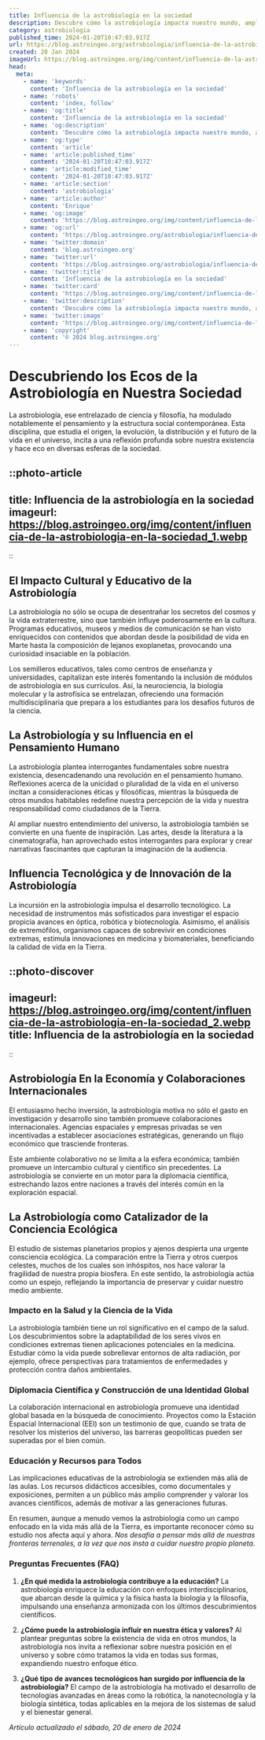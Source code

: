 ```yaml
---
title: Influencia de la astrobiología en la sociedad
description: Descubre cómo la astrobiología impacta nuestro mundo, ampliando horizontes científicos y culturales con estudios del universo y la vida.
category: astrobiologia
published_time: 2024-01-20T10:47:03.917Z
url: https://blog.astroingeo.org/astrobiologia/influencia-de-la-astrobiologia-en-la-sociedad
created: 20 Jan 2024
imageUrl: https://blog.astroingeo.org/img/content/influencia-de-la-astrobiologia-en-la-sociedad_1.webp
head:
  meta:
    - name: 'keywords'
      content: 'Influencia de la astrobiología en la sociedad'
    - name: 'robots'
      content: 'index, follow'
    - name: 'og:title'
      content: 'Influencia de la astrobiología en la sociedad'
    - name: 'og:description'
      content: 'Descubre cómo la astrobiología impacta nuestro mundo, ampliando horizontes científicos y culturales con estudios del universo y la vida.'
    - name: 'og:type'
      content: 'article'
    - name: 'article:published_time'
      content: '2024-01-20T10:47:03.917Z'
    - name: 'article:modified_time'
      content: '2024-01-20T10:47:03.917Z'
    - name: 'article:section'
      content: 'astrobiologia'
    - name: 'article:author'
      content: 'Enrique'
    - name: 'og:image'
      content: 'https://blog.astroingeo.org/img/content/influencia-de-la-astrobiologia-en-la-sociedad_1.webp'
    - name: 'og:url'
      content: 'https://blog.astroingeo.org/astrobiologia/influencia-de-la-astrobiologia-en-la-sociedad'
    - name: 'twitter:domain'
      content: 'blog.astroingeo.org'
    - name: 'twitter:url'
      content: 'https://blog.astroingeo.org/astrobiologia/influencia-de-la-astrobiologia-en-la-sociedad'
    - name: 'twitter:title'
      content: 'Influencia de la astrobiología en la sociedad'
    - name: 'twitter:card'
      content: 'https://blog.astroingeo.org/img/content/influencia-de-la-astrobiologia-en-la-sociedad_1.webp'
    - name: 'twitter:description'
      content: 'Descubre cómo la astrobiología impacta nuestro mundo, ampliando horizontes científicos y culturales con estudios del universo y la vida.'
    - name: 'twitter:image'
      content: 'https://blog.astroingeo.org/img/content/influencia-de-la-astrobiologia-en-la-sociedad_1.webp'
    - name: 'copyright'
      content: '© 2024 blog.astroingeo.org'
---
```

# Descubriendo los Ecos de la Astrobiología en Nuestra Sociedad

La astrobiología, ese entrelazado de ciencia y filosofía, ha modulado notablemente el pensamiento y la estructura social contemporánea. Esta disciplina, que estudia el origen, la evolución, la distribución y el futuro de la vida en el universo, incita a una reflexión profunda sobre nuestra existencia y hace eco en diversas esferas de la sociedad.


::photo-article
---
title: Influencia de la astrobiología en la sociedad
imageurl: https://blog.astroingeo.org/img/content/influencia-de-la-astrobiologia-en-la-sociedad_1.webp
---
::


## El Impacto Cultural y Educativo de la Astrobiología

La astrobiología no sólo se ocupa de desentrañar los secretos del cosmos y la vida extraterrestre, sino que también influye poderosamente en la cultura. Programas educativos, museos y medios de comunicación se han visto enriquecidos con contenidos que abordan desde la posibilidad de vida en Marte hasta la composición de lejanos exoplanetas, provocando una curiosidad insaciable en la población.

Los semilleros educativos, tales como centros de enseñanza y universidades, capitalizan este interés fomentando la inclusión de módulos de astrobiología en sus currículos. Así, la neurociencia, la biología molecular y la astrofísica se entrelazan, ofreciendo una formación multidisciplinaria que prepara a los estudiantes para los desafíos futuros de la ciencia.

## La Astrobiología y su Influencia en el Pensamiento Humano

La astrobiología plantea interrogantes fundamentales sobre nuestra existencia, desencadenando una revolución en el pensamiento humano. Reflexiones acerca de la unicidad o pluralidad de la vida en el universo incitan a consideraciones éticas y filosóficas, mientras la búsqueda de otros mundos habitables redefine nuestra percepción de la vida y nuestra responsabilidad como ciudadanos de la Tierra.

Al ampliar nuestro entendimiento del universo, la astrobiología también se convierte en una fuente de inspiración. Las artes, desde la literatura a la cinematografía, han aprovechado estos interrogantes para explorar y crear narrativas fascinantes que capturan la imaginación de la audiencia.

## Influencia Tecnológica y de Innovación de la Astrobiología

La incursión en la astrobiología impulsa el desarrollo tecnológico. La necesidad de instrumentos más sofisticados para investigar el espacio propicia avances en óptica, robótica y biotecnología. Asimismo, el análisis de extremófilos, organismos capaces de sobrevivir en condiciones extremas, estimula innovaciones en medicina y biomateriales, beneficiando la calidad de vida en la Tierra.


::photo-discover
---
imageurl: https://blog.astroingeo.org/img/content/influencia-de-la-astrobiologia-en-la-sociedad_2.webp
title: Influencia de la astrobiología en la sociedad
---
::


## Astrobiología En la Economía y Colaboraciones Internacionales

El entusiasmo hecho inversión, la astrobiología motiva no sólo el gasto en investigación y desarrollo sino también promueve colaboraciones internacionales. Agencias espaciales y empresas privadas se ven incentivadas a establecer asociaciones estratégicas, generando un flujo económico que trasciende fronteras.

Este ambiente colaborativo no se limita a la esfera económica; también promueve un intercambio cultural y científico sin precedentes. La astrobiología se convierte en un motor para la diplomacia científica, estrechando lazos entre naciones a través del interés común en la exploración espacial.

## La Astrobiología como Catalizador de la Conciencia Ecológica

El estudio de sistemas planetarios propios y ajenos despierta una urgente consciencia ecológica. La comparación entre la Tierra y otros cuerpos celestes, muchos de los cuales son inhóspitos, nos hace valorar la fragilidad de nuestra propia biosfera. En este sentido, la astrobiología actúa como un espejo, reflejando la importancia de preservar y cuidar nuestro medio ambiente.

### Impacto en la Salud y la Ciencia de la Vida

La astrobiología también tiene un rol significativo en el campo de la salud. Los descubrimientos sobre la adaptabilidad de los seres vivos en condiciones extremas tienen aplicaciones potenciales en la medicina. Estudiar cómo la vida puede sobrellevar entornos de alta radiación, por ejemplo, ofrece perspectivas para tratamientos de enfermedades y protección contra daños ambientales.

### Diplomacia Científica y Construcción de una Identidad Global

La colaboración internacional en astrobiología promueve una identidad global basada en la búsqueda de conocimiento. Proyectos como la Estación Espacial Internacional (EEI) son un testimonio de que, cuando se trata de resolver los misterios del universo, las barreras geopolíticas pueden ser superadas por el bien común.

### Educación y Recursos para Todos

Las implicaciones educativas de la astrobiología se extienden más allá de las aulas. Los recursos didácticos accesibles, como documentales y exposiciones, permiten a un público más amplio comprender y valorar los avances científicos, además de motivar a las generaciones futuras.

En resumen, aunque a menudo vemos la astrobiología como un campo enfocado en la vida más allá de la Tierra, es importante reconocer cómo su estudio nos afecta aquí y ahora. *Nos desafía a pensar más allá de nuestras fronteras terrenales, a la vez que nos insta a cuidar nuestro propio planeta*.

### Preguntas Frecuentes (FAQ)

1. **¿En qué medida la astrobiología contribuye a la educación?**
   La astrobiología enriquece la educación con enfoques interdisciplinarios, que abarcan desde la química y la física hasta la biología y la filosofía, impulsando una enseñanza armonizada con los últimos descubrimientos científicos.

2. **¿Cómo puede la astrobiología influir en nuestra ética y valores?**
   Al plantear preguntas sobre la existencia de vida en otros mundos, la astrobiología nos invita a reflexionar sobre nuestra posición en el universo y sobre cómo tratamos la vida en todas sus formas, expandiendo nuestro enfoque ético.

3. **¿Qué tipo de avances tecnológicos han surgido por influencia de la astrobiología?**
   El campo de la astrobiología ha motivado el desarrollo de tecnologías avanzadas en áreas como la robótica, la nanotecnología y la biología sintética, todas aplicables en la mejora de los sistemas de salud y el bienestar general.

_Artículo actualizado el sábado, 20 de enero de 2024_